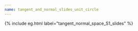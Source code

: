 ```yaml
---
name: tangent_and_normal_slides_unit_circle
---
```


{% include eg.html label="tangent_normal_space_S1_slides" %}
